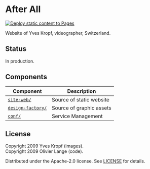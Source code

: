 # After All

[![Deploy static content to Pages](https://github.com/olange/afte/actions/workflows/static.yml/badge.svg)](https://github.com/olange/afte/actions/workflows/static.yml)

Website of Yves Kropf, videographer, Switzerland.

## Status

In production.

## Components

|Component|Description|
|---|---|
|[`site-web/`](site-web/)|Source of static website|
|[`design-factory/`](design-factory/)|Source of graphic assets|
|[`conf/`](conf/)|Service Management|

## License

Copyright 2009 Yves Kropf (images).  
Copyright 2009 Olivier Lange (code).

Distributed under the Apache-2.0 license. See [LICENSE](LICENSE) for details.
